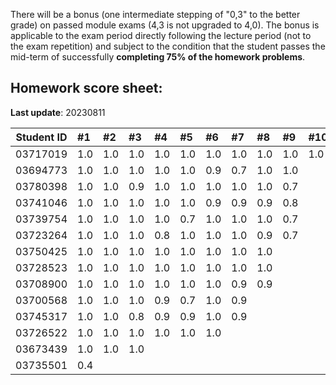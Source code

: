 There will be a bonus (one intermediate stepping of "0,3" to the better grade) on passed module exams (4,3 is not upgraded to 4,0). The bonus is applicable to the exam period directly following the lecture period (not to the exam repetition) and subject to the condition that the student passes the mid-term of successfully **completing 75% of the homework problems**. 


## Homework score sheet:

**Last update**: 20230811

| Student ID | #1   | #2   | #3   | #4   | #5   | #6   | #7   | #8   | #9   | #10  | Sum  |
| ---------- | :--- | :--- | :--- | :--- | :--- | :--- | :--- | :--- | :--- | :--- | :--- |
| 03717019   | 1.0  | 1.0 | 1.0 | 1.0 | 1.0 | 1.0 | 1.0 | 1.0 | 1.0 | 1.0 | 10.0 |
| 03694773   | 1.0  | 1.0 | 1.0 | 1.0 | 1.0 | 0.9 | 0.7 | 1.0 | 1.0 |  | 8.6 |
| 03780398   | 1.0  | 1.0 | 0.9 | 1.0 | 1.0 | 1.0 | 1.0 | 1.0 | 0.7 |  | 8.6 |
| 03741046   | 1.0  | 1.0 | 1.0 | 1.0 | 1.0 | 0.9 | 0.9 | 0.9 | 0.8 |  | 8.5 |
| 03739754   | 1.0  | 1.0 | 1.0 | 1.0 | 0.7 | 1.0 | 1.0 | 1.0 | 0.7 |  | 8.4 |
| 03723264   | 1.0  | 1.0 | 1.0 | 0.8 | 1.0 | 1.0 | 1.0 | 0.9 | 0.7 |  | 8.4 |
| 03750425   | 1.0  | 1.0 | 1.0 | 1.0 | 1.0 | 1.0 | 1.0 | 1.0 |  |  | 8.0 |
| 03728523   | 1.0  | 1.0 | 1.0 | 1.0 | 1.0 | 1.0 | 1.0 | 1.0 |  |  | 8.0 |
| 03708900   | 1.0  | 1.0 | 1.0 | 1.0 | 1.0 | 1.0 | 0.9 | 0.9 |  |  | 7.8 |
| 03700568   | 1.0  | 1.0 | 1.0 | 0.9 | 0.7 | 1.0 | 0.9 |  |  |  | 6.5 |
| 03745317   | 1.0  | 1.0 | 0.8 | 0.9 | 0.9 | 1.0 | 0.9 |  |  |  | 6.5 |
| 03726522   | 1.0  | 1.0 | 1.0 | 1.0 | 1.0 | 1.0 |  |  |  |  | 6.0 |
| 03673439   | 1.0  | 1.0 | 1.0 |  |  |  |  |  |  |  | 3.0 |
| 03735501   | 0.4  |  |  |  |  |  |  |  |  |  | 0.4 |



